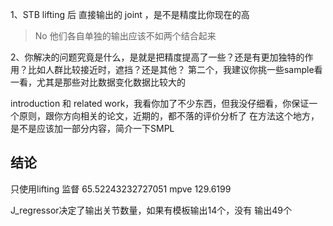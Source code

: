 1、STB lifting 后 直接输出的 joint ，是不是精度比你现在的高

> No
> 他们各自单独的输出应该不如两个结合起来

2、你解决的问题究竟是什么，是就是把精度提高了一些？还是有更加独特的作用？比如人群比较接近时，遮挡？还是其他？
第二个，我建议你挑一些sample看一看，尤其是那些对比数据变化数据比较大的

introduction 和 related work，我看你加了不少东西，但我没仔细看，你保证一个原则，跟你方向相关的论文，近期的，都不落的评价分析了
在方法这个地方，是不是应该加一部分内容，简介一下SMPL

## 结论

只使用lifting 监督 65.52243232727051 mpve 129.6199

J_regressor决定了输出关节数量，如果有模板输出14个，没有 输出49个
